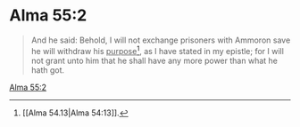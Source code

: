 # Alma 55:2

> And he said: Behold, I will not exchange prisoners with Ammoron save he will withdraw his <u>purpose</u>[^a], as I have stated in my epistle; for I will not grant unto him that he shall have any more power than what he hath got.

[Alma 55:2](https://www.churchofjesuschrist.org/study/scriptures/bofm/alma/55?lang=eng&id=p2#p2)


[^a]: [[Alma 54.13|Alma 54:13]].  
